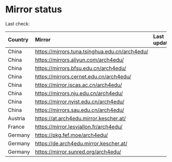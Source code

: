 <script src="./time.js"></script>
# Mirror status
Last check: <script type="text/javascript">localize(1726910425.5610316);</script>

|Country|Mirror|Last update|
|:------|:-----|:----------|
|China|https://mirrors.tuna.tsinghua.edu.cn/arch4edu/|<script type="text/javascript">localize(1726857711);</script>|
|China|https://mirrors.aliyun.com/arch4edu/|<script type="text/javascript">localize(1726857711);</script>|
|China|https://mirrors.bfsu.edu.cn/arch4edu/|<script type="text/javascript">localize(1726857711);</script>|
|China|https://mirrors.cernet.edu.cn/arch4edu/|<script type="text/javascript">localize(1726857711);</script>|
|China|https://mirror.iscas.ac.cn/arch4edu/|<script type="text/javascript">localize(1726857711);</script>|
|China|https://mirrors.nju.edu.cn/arch4edu/|<script type="text/javascript">localize(1726857711);</script>|
|China|https://mirror.nyist.edu.cn/arch4edu/|<script type="text/javascript">localize(1726857711);</script>|
|China|https://mirrors.sau.edu.cn/arch4edu/|<script type="text/javascript">localize(1726857711);</script>|
|Austria|https://at.arch4edu.mirror.kescher.at/|<script type="text/javascript">localize(1726857711);</script>|
|France|https://mirror.lesviallon.fr/arch4edu/|<script type="text/javascript">localize(1726857711);</script>|
|Germany|https://pkg.fef.moe/arch4edu/|<script type="text/javascript">localize(1726857711);</script>|
|Germany|https://de.arch4edu.mirror.kescher.at/|<script type="text/javascript">localize(1726857711);</script>|
|Germany|https://mirror.sunred.org/arch4edu/|<script type="text/javascript">localize(1726857711);</script>|

<script src="./tablefilter/tablefilter.js"></script>
<script src="./table.js"></script>
